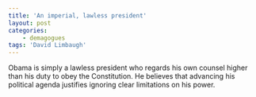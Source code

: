 ```yaml
---
title: 'An imperial, lawless president'
layout: post
categories:
    - demagogues
tags: 'David Limbaugh'
---
```


Obama is simply a lawless president who regards his own counsel higher than his duty to obey the Constitution. He believes that advancing his political agenda justifies ignoring clear limitations on his power.